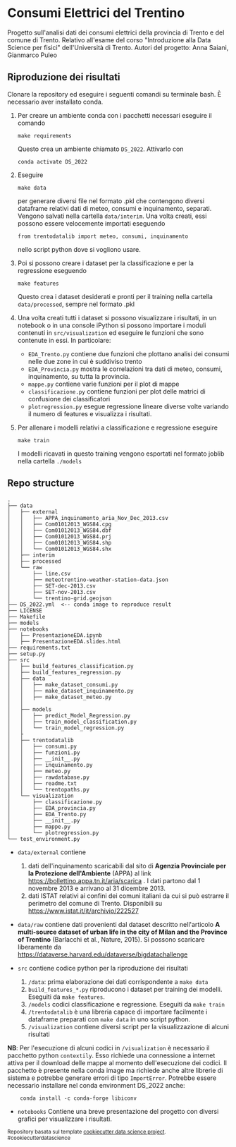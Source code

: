 Consumi Elettrici del Trentino
==============================

Progetto sull'analisi dati dei consumi elettrici della provincia di Trento e del comune di Trento.
Relativo all'esame del corso "Introduzione alla Data Science per fisici" dell'Università di Trento.
Autori del progetto: Anna Saiani, Gianmarco Puleo

## Riproduzione dei risultati

Clonare la repository ed eseguire i seguenti comandi su terminale bash. È necessario aver installato conda.

1. 	Per creare un ambiente conda con i pacchetti necessari eseguire il comando

		make requirements
		
   	Questo crea un ambiente chiamato `DS_2022`. Attivarlo con
   
		conda activate DS_2022
   	
2. 	Eseguire 

		make data
	
	per generare diversi file nel formato .pkl che contengono diversi dataframe relativi dati di meteo, consumi e inquinamento, separati. Vengono salvati nella cartella `data/interim`. Una volta creati, essi possono essere velocemente importati eseguendo

		from trentodatalib import meteo, consumi, inquinamento
		
	nello script python dove si vogliono usare.

3. 	Poi si possono creare i dataset per la classificazione e per la regressione eseguendo

		make features

 	Questo crea i dataset desiderati e pronti per il training nella cartella `data/processed`, sempre nel formato .pkl
   
4. 	Una volta creati tutti i dataset si possono visualizzare i risultati, in un notebook o in una console iPython si possono importare i moduli contenuti in `src/visualization` ed eseguire le funzioni che sono contenute in essi. In particolare:
	+ `EDA_Trento.py` contiene due funzioni che plottano analisi dei consumi nelle due zone in cui è suddiviso trento
	+ `EDA_Provincia.py` mostra le correlazioni tra dati di meteo, consumi, inquinamento, su tutta la provincia.
	+ `mappe.py` contiene varie funzioni per il plot di mappe
	+ `classificazione.py` contiene funzioni per plot delle matrici di confusione dei classificatori
	+ `plotregression.py` esegue regressione lineare diverse volte variando il numero di features e visualizza i risultati.

5. 	Per allenare i modelli relativi a classificazione e regressione eseguire

		make train
		
   	I modelli ricavati in questo training vengono esportati nel formato joblib nella cartella `./models`

## Repo structure
```
.
├── data
│   ├── external 
│   │   ├── APPA_inquinamento_aria_Nov_Dec_2013.csv
│   │   ├── Com01012013_WGS84.cpg
│   │   ├── Com01012013_WGS84.dbf
│   │   ├── Com01012013_WGS84.prj
│   │   ├── Com01012013_WGS84.shp
│   │   └── Com01012013_WGS84.shx
│   ├── interim
│   ├── processed
│   └── raw
│       ├── line.csv
│       ├── meteotrentino-weather-station-data.json
│       ├── SET-dec-2013.csv
│       ├── SET-nov-2013.csv
│       └── trentino-grid.geojson
├── DS_2022.yml  <-- conda image to reproduce result
├── LICENSE
├── Makefile
├── models
├── notebooks
│   ├── PresentazioneEDA.ipynb
│   ├── PresentazioneEDA.slides.html
├── requirements.txt
├── setup.py
├── src
│   ├── build_features_classification.py
│   ├── build_features_regression.py
│   ├── data
│   │   ├── make_dataset_consumi.py
│   │   ├── make_dataset_inquinamento.py
│   │   ├── make_dataset_meteo.py
│   │ 
│   ├── models
│   │   ├── predict_Model_Regression.py
│   │   ├── train_model_classification.py
│   │   └── train_model_regression.py
│   ├
│   ├── trentodatalib
│   │   ├── consumi.py
│   │   ├── funzioni.py
│   │   ├── __init__.py
│   │   ├── inquinamento.py
│   │   ├── meteo.py
│   │   ├── rawdatabase.py
│   │   ├── readme.txt
│   │   └── trentopaths.py
│   └── visualization
│       ├── classificazione.py
│       ├── EDA_provincia.py
│       ├── EDA_Trento.py
│       ├── __init__.py
│       ├── mappe.py
│       └── plotregression.py
└── test_environment.py
```

+ `data/external` contiene 
	1. dati dell'inquinamento scaricabili dal sito di **Agenzia Provinciale per la Protezione dell'Ambiente** (APPA)
	al link <https://bollettino.appa.tn.it/aria/scarica> . I dati partono dal 1 novembre 2013 e arrivano al 31 dicembre 2013.
	2. dati ISTAT relativi ai confini dei comuni italiani da cui si può estrarre il perimetro del comune di Trento. Disponibili su 
	<https://www.istat.it/it/archivio/222527> 

+ `data/raw` contiene dati provenienti dal dataset descritto nell'articolo **A multi-source dataset of urban life in the city of Milan and the Province of Trentino** (Barlacchi et al., Nature, 2015). Si possono scaricare liberamente da <https://dataverse.harvard.edu/dataverse/bigdatachallenge>


+ `src` contiene codice python per la riproduzione dei risultati
	1. `/data`: prima elaborazione dei dati corrispondente a `make data`
	2. `build_features_*.py` riproducono i dataset per training dei modelli. Eseguiti da `make features`.
	3. `/models` codici classificazione e regressione. Eseguiti da `make train`
	4. `/trentodatalib` è una libreria capace di importare facilmente i dataframe preparati con `make data` in uno script python.
	5. `/visualization` contiene diversi script per la visualizzazione di alcuni risultati

**NB**: Per l'esecuzione di alcuni codici in `/visualization` è necessario il pacchetto python `contextily`. Esso richiede una connessione a internet attiva per il download delle mappe al momento dell'esecuzione dei codici. Il pacchetto è presente nella conda image ma richiede anche altre librerie di sistema e potrebbe generare errori di tipo `ImportError`. Potrebbe essere necessario installare nel conda environment DS_2022 anche:

		conda install -c conda-forge libiconv

+ `notebooks` Contiene una breve presentazione del progetto con diversi grafici per visualizzare i risultati.


<p><small>Repository basata sul template <a target="_blank" href="https://drivendata.github.io/cookiecutter-data-science/">cookiecutter data science project</a>. #cookiecutterdatascience</small></p>
